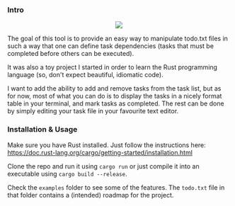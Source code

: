 ### Intro

<p align="center"><img src="img/demo.gif?raw=true"/></p>

The goal of this tool is to provide an easy way to manipulate todo.txt files in such a way that one can define task dependencies (tasks that must be completed before others can be executed).

It was also a toy project I started in order to learn the Rust programming language (so, don't expect beautiful, idiomatic code).

I want to add the ability to add and remove tasks from the task list, but as for now, most of what you can do is to display the tasks in a nicely format table in your terminal, and mark tasks as completed. The rest can be done by simply editing your task file in your favourite text editor.


### Installation & Usage

Make sure you have Rust installed. Just follow the instructions here: https://doc.rust-lang.org/cargo/getting-started/installation.html

Clone the repo and run it using ```cargo run``` or just compile it into an executable using ```cargo build --release```.

Check the ```examples``` folder to see some of the features. The ```todo.txt``` file in that folder contains a (intended) roadmap for the project.
